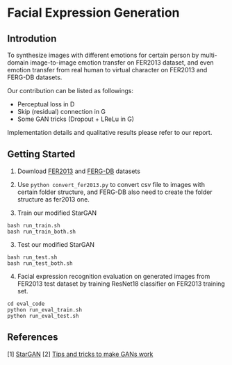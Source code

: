 # Facial Expression Generation

## Introdution
To synthesize images with different emotions for certain person
by multi-domain image-to-image emotion transfer on FER2013 dataset,
and even emotion transfer from real human to virtual character on FER2013 and FERG-DB datasets.

Our contribution can be listed as followings:
* Perceptual loss in D
* Skip (residual) connection in G
* Some GAN tricks (Dropout + LReLu in G)

Implementation details and qualitative results please refer to our report.


## Getting Started
1. Download [FER2013](https://www.kaggle.com/c/challenges-in-representation-learning-facial-expression-recognition-challenge/data) and [FERG-DB](http://grail.cs.washington.edu/projects/deepexpr/ferg-db.html) datasets

2. Use `python convert_fer2013.py` to convert csv file to images with certain folder structure,
   and FERG-DB also need to create the folder structure as fer2013 one.

3. Train our modified StarGAN
```
bash run_train.sh
bash run_train_both.sh
```

3. Test our modified StarGAN
```
bash run_test.sh
bash run_test_both.sh
```

4. Facial expression recognition evaluation on generated images from FER2013 test dataset
   by training ResNet18 classifier on FER2013 training set.
```
cd eval_code
python run_eval_train.sh
python run_eval_test.sh
```


## References
[1] [StarGAN](https://github.com/yunjey/StarGAN)
[2] [Tips and tricks to make GANs work](https://github.com/soumith/ganhacks)
